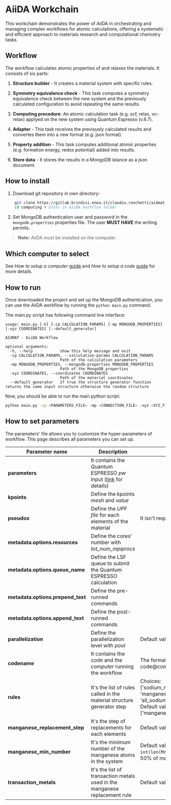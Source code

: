 # AiiDA Workchain
This workchain demonstrates the power of AiiDA in orchestrating and managing complex workflows for atomic calculations, offering a systematic and efficient approach to materials research and computational chemistry tasks.

## Workflow

The workflow calculates atomic properties of and relaxes the materials. It consists of six parts:

 1. **Structure builder** - It creates a material system with specific rules.

 2. **Symmetry equivalence check** - This task computes a symmetry equivalence check between the new system and the previously calculated configuration to avoid repeating the same results.

 3. **Computing procedure**: An atomic calculation task (e.g. scf, relax, vc-relax) applyed on the new system using Quantum Espresso (v.6.7).

 4. **Adapter** - This task receives the previously calculated results and convertes them into a new format (e.g. json format).

 5. **Property addition** - This task computes additional atomic properties (e.g. formation energy, redox potential) added into results.

 6. **Store data** - It stores the results in a MongoDB istance as a json document.


## **How to install**

 1. Download git repository in own directory:

```bash
    git clone https://gitlab.brindisi.enea.it/claudio.ronchetti/ai4mat.git
    cd computing # Enter in AiiDA workflow folder
```

 2. Set MongoDB authentication user and password in the `mongodb.properties` properties file. The user **MUST HAVE** the writing permits.

> **Note:** AiiDA must be installed on the computer.

## **Which computer to select** 

See _How to setup a computer_ [guide](https://aiida.readthedocs.io/projects/aiida-core/en/v1.1.0/get_started/computers.html#computer-setup-and-configuration) and _How to setup a code_ [guide](https://aiida.readthedocs.io/projects/aiida-core/en/v1.1.0/get_started/codes.html) for more details.

## **How to run** 

Once downloaded the project and set up the MongoDB authentication, you can use the AiiDA workflow by running the `python main.py` command.

The main.py script has following command line interface:

~~~
usage: main.py [-h] [-cp CALCULATION_PARAMS] [-mp MONGODB_PROPERTIES] [-xyz COORDINATES] [--default_generator]

AI4MAT - AiiDA Workflow

optional arguments:
  -h, --help            show this help message and exit
  -cp CALCULATION_PARAMS, --calculation-params CALCULATION_PARAMS
                        Path of the calculation parameters
  -mp MONGODB_PROPERTIES, --mongodb-properties MONGODB_PROPERTIES
                        Path of the MongoDB properties
  -xyz COORDINATES, --coordinates COORDINATES
                        Path of the material coordinates
  --default_generator   If true the structure generator function returns the same input structure otherwise the random structure

~~~

Now, you should be able to run the main python script:

~~~bash
python main.py -cp <PARAMETERS_FILE> -mp <CONNECTION_FILE> -xyz <XYZ_FILE>
~~~

## How to set parameters

The parameters' file allows you to customize the hyper-parameters of workflow.
This page describes all parameters you can set up.

| Parameter name | Description | Note |
| --- | ------- | --- |
| **parameters** | It contains the Quantum ESPRESSO _pw_ input ([link](computing/workchain.py) for details) |  |
| **kpoints** | Define the kpoints _mesh_ and _value_ |  |
| **pseudos** | Define the _UPF file_ for each elements of the material | It isn't required |
| **metadata.options.resources** | Define the cores' number with _tot_num_mpiprocs_ | |
| **metadata.options.queue_name** | Define the LSF queue to submit the Quantum ESPRESSO calculation | |
| **metadata.options.prepend_text**  | Define the pre-runned commands | |
| **metadata.options.append_text** | Define the post-runned commands | |
| **parallelization** | Define the parallelization level with _pool_ | Default value: 1 |
| **codename** | It contains the _code_ and the _computer_ running the workflow | The format is code@computer |
| **rules** | It's the list of rules called in the material structure generator step | Choices: ['sodium_removing' , 'manganese_replacement', 'all_sodium_removing']. Default value: ['manganese_replacement']  |
| **manganese_replacement_step** | It's the step of replacements for each elements | Default value: 2 |
| **manganese_min_number** | It's the minimum number of the manganese atoms in the system | Default value: `int(len(Mn_idx)/2)` (almost 50% of manganese atoms) |
| **transaction_metals** | It's the list of transaction metals used in the manganese replacement rule | Default value: ['Ni', 'Ti'] | 
